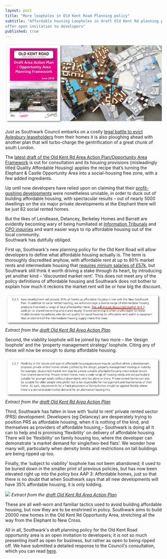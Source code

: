 ```yaml
---
layout: post
title: "More loopholes in Old Kent Road Planning policy"
subtitle: "Affordable housing Loopholes in draft Old Kent Rd planning policy 
offer open invitation to developers"
published: true
---
```


![](/img/okrheader.png)

Just as Southwark Council embarks on a costly [legal battle to evict Aylesbury 
leaseholders](http://35percent.org/2016-10-10-aylesbury-cpo-challenge-called-in/) 
from their homes it is also ploughing ahead with another plan that will 
turbo-charge the gentrification of a great chunk of south London.

The [latest draft of the Old Kent Rd Area Action Plan/Opportunity Area 
Framework](http://www.southwark.gov.uk/downloads/download/4596/old_kent_road_area_action_plan) 
is out for consultation and its housing provisions (misleadingly titled Quality 
Affordable Housing) applies the recipe that’s turning the Elephant & Castle 
Opportunity Area into a social-housing free zone, with a few added ingredients.

Up until now developers have relied upon on claiming that their [profit-gushing 
developments](http://www.ourcity.london/issues/viability/house_builders_profits/) were nonetheless unviable, in order to duck out of building affordable 
housing, with spectacular results – out of nearly 5000 dwellings on the six 
major private developments at the Elephant there will be just 82 social rented 
homes.

But the likes of Lendlease, Delancey, Berkeley Homes and Barratt are evidently 
becoming wary of being humiliated at [Information 
Tribunals](http://35percent.org/2015-06-25-heygate-viability-assessment-finally-revealed/) 
and [CPO 
inquiries](http://35percent.org/2016-09-18-aylesbury-compulsory-purchase-order-rejected/) 
and want easier ways to rip affordable housing out of the local community.  
Southwark has dutifully obliged.

First up, Southwark's new planning policy for the Old Kent Road will allow 
developers to define what affordable housing actually is. The term is 
thoroughly discredited anyhow, with affordable rent at up to 80% market rents 
and intermediate housing that [requires minium salaries of 
£57k](http://crappistmartin.github.io/images/LQPriceList.pdf), but Southwark 
still think it worth driving a stake through its heart, by introducing yet 
another kind – ‘discounted market rent’. This does not meet any of the policy 
definitions of affordable housing and Southwark does not bother to explain how 
much it reckons the market rent will be or how big the discount.

![](/img/discountedmarketrent.png)
*Extract from the [draft Old Kent Rd Area Action 
Plan](http://www.southwark.gov.uk/download/downloads/id/13714/draft_old_kent_road_area_action_plan_-_part_1)*


Second, the viability loophole will be joined by two more – the ‘design loophole’ and the ‘property management strategy’ loophole. Citing any of these will now be enough to dump affordable housing.

![](/img/flexibility.png)
*Extract from the [draft Old Kent Rd Area Action 
Plan](http://www.southwark.gov.uk/download/downloads/id/13714/draft_old_kent_road_area_action_plan_-_part_1)*


Third, Southwark has fallen in love with ‘build to rent’ private rented sector (PRS) development.  Developers (eg Delancey) are desperately trying to position PRS as affordable housing, when it is nothing of the kind, and themselves as providers of affordable housing,– Southwark is doing all it can to help and is promising ‘flexibility' on delivery of affordable housing.  There will be ‘flexibility’  on family housing too,  where the developer can demonstrate ‘a market demand for single/two-bed flats’. We wonder how many will, particularly when density limits and restrictions on tall buildings are being ripped up too.

Finally, the ‘subject to viability’ loophole has not been abandoned; it used to be buried down in the smaller print of previous policies, but has now been elevated right up into the policy box AAP 3: Affordable homes, just so that there is no doubt that when Southwark says that all new developments will have 35% affordable housing, it is only kidding.

![](http://35percent.org/img/subjecttoviability.jpg)
*Extract from the [draft Old Kent Rd Area Action 
Plan](http://www.southwark.gov.uk/download/downloads/id/13714/draft_old_kent_road_area_action_plan_-_part_1)*

These are all well-worn and familiar tactics used to avoid building affordable housing, but now they are to be enshrined in policy.  Southwark aims to build 20000 new homes in the Old Kent Rd Opportunity Area, stretching all the way from the Elephant to New Cross. 

All in all, Southwark's draft planning policy for the Old Kent Road opportunity area is an open invitation to developers; it is not so much presenting itself as open for business, but rather as open to being ripped off. We have submitted a detailed response to the Council's consultation, which you can read [here](http://35percent.org/img/EANresponse_draftOKRAAP.pdf).

